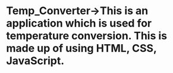 # Temp_Converter->This is an application which is used for temperature conversion. This is made up of using HTML, CSS, JavaScript.

